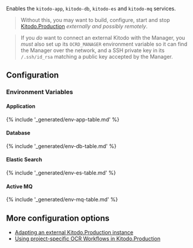 Enables the `kitodo-app`, `kitodo-db`, `kitodo-es` and `kitodo-mq` services.

> Without this, you may want to build, configure, start and stop [Kitodo.Production](https://github.com/slub/kitodo-production-docker)
> _externally and possibly remotely_.

> If you _do_ want to connect an external Kitodo with the Manager, you _must_ also
> set up its `OCRD_MANAGER` environment variable so it can find the Manager over the network,
> and a SSH private key in its `/.ssh/id_rsa` matching a public key accepted by the Manager.

## Configuration

### Environment Variables

#### Application

{% include '_generated/env-app-table.md' %}

#### Database

{% include '_generated/env-db-table.md' %}

#### Elastic Search

{% include '_generated/env-es-table.md' %}

#### Active MQ

{% include '_generated/env-mq-table.md' %}

## More configuration options

- [Adapting an external Kitodo.Production instance](https://github.com/slub/ocrd_kitodo/wiki/Adapting-an-external-Kitodo.Production-instance)
- [Using project-specific OCR Workflows in Kitodo.Production](https://github.com/slub/ocrd_kitodo/wiki/Using-project-specific-OCR-Workflows-in-Kitodo.Production)